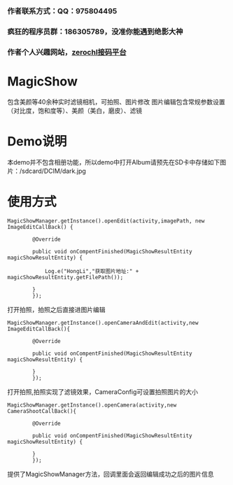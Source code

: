 ### 作者联系方式：QQ：975804495
### 疯狂的程序员群：186305789，没准你能遇到绝影大神
### 作者个人兴趣网站，[zerochl接码平台](http://xinghai.party)
# MagicShow
包含美颜等40余种实时滤镜相机，可拍照、图片修改 
图片编辑包含常规参数设置（对比度，饱和度等）、美颜（美白，磨皮）、滤镜
# Demo说明
本demo并不包含相册功能，所以demo中打开Album请预先在SD卡中存储如下图片：/sdcard/DCIM/dark.jpg
# 使用方式
    MagicShowManager.getInstance().openEdit(activity,imagePath, new ImageEditCallBack() {

            @Override
            
            public void onCompentFinished(MagicShowResultEntity magicShowResultEntity) {
            
                Log.e("HongLi","获取图片地址:" + magicShowResultEntity.getFilePath());
                
            }
            });
        
打开拍照，拍照之后直接进图片编辑

    MagicShowManager.getInstance().openCameraAndEdit(activity,new ImageEditCallBack(){

            @Override
            
            public void onCompentFinished(MagicShowResultEntity magicShowResultEntity) {
        
            }
            });
        
打开拍照,拍照实现了滤镜效果，CameraConfig可设置拍照图片的大小
    
    MagicShowManager.getInstance().openCamera(activity,new CameraShootCallBack(){

            @Override
            
            public void onCompentFinished(MagicShowResultEntity magicShowResultEntity) {
            
            }
            });
        
提供了MagicShowManager方法，回调里面会返回编辑成功之后的图片信息

